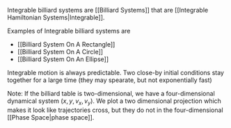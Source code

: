 Integrable billiard systems are [[Billiard Systems]] that are [[Integrable Hamiltonian Systems|Integrable]].

Examples of Integrable billiard systems are

* [[Billiard System On A Rectangle]]
* [[Billiard System On A Circle]]
* [[Billiard System On An Ellipse]]


Integrable motion is always predictable. Two close-by initial conditions stay together for a large time (they may spearate, but not exponentially fast)

Note: If the billiard table is two-dimensional, we have a four-dimensional dynamical system $(x,y,v_x,v_y)$. We plot a two dimensional projection which makes it look like trajectories cross, but they do not in the four-dimensional [[Phase Space|phase space]].